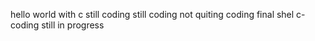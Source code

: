 hello world with c
still coding
still coding not quiting
coding final shel
c-coding still in progress 
